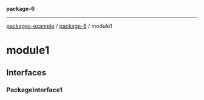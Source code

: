 **package-6**

***

[packages-example](README.md) / [package-6](package-6.md) / module1

# module1

## Interfaces

### PackageInterface1
